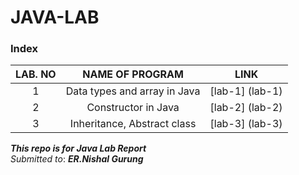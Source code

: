 # JAVA-LAB

### Index

LAB. NO | NAME OF PROGRAM | LINK
:------:|:----------------------------:|:-----:
1 | Data types and array in Java | [lab-1] (lab-1)
2 | Constructor in Java | [lab-2] (lab-2)
3 | Inheritance, Abstract class |  [lab-3] (lab-3)


***This repo is for Java Lab Report***\
*Submitted to*: ***ER.Nishal Gurung***
